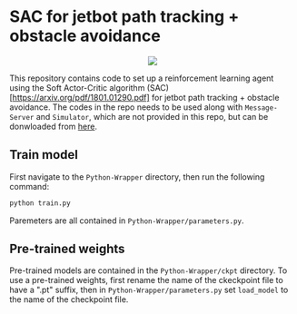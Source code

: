 

# SAC for jetbot path tracking + obstacle avoidance

<p align="center">
  <img src="Docs/gif/demo.gif">
</p> 

This repository contains code to set up a reinforcement learning agent using the Soft Actor-Critic algorithm (SAC) [https://arxiv.org/pdf/1801.01290.pdf] for jetbot path tracking + obstacle avoidance. The codes in the repo needs to be used along with `Message-Server` and `Simulator`, which are not provided in this repo, but can be donwloaded from [here](https://reurl.cc/LW5rx9).


## Train model  
First navigate to the `Python-Wrapper` directory, then run the following command:
```bash
python train.py
```
Paremeters are all contained in `Python-Wrapper/parameters.py`.

## Pre-trained weights  

Pre-trained models are contained in the `Python-Wrapper/ckpt` directory. To use a pre-trained weights, first rename the name of the ckeckpoint file to have a ".pt" suffix, then in `Python-Wrapper/parameters.py` set `load_model` to the name of the checkpoint file.
 